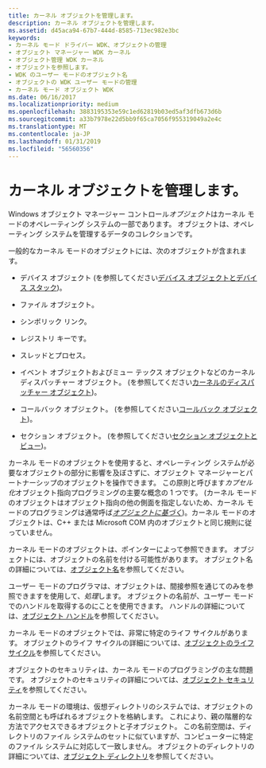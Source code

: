 ```yaml
---
title: カーネル オブジェクトを管理します。
description: カーネル オブジェクトを管理します。
ms.assetid: d45aca94-67b7-444d-8585-713ec982e3bc
keywords:
- カーネル モード ドライバー WDK、オブジェクトの管理
- オブジェクト マネージャー WDK カーネル
- オブジェクト管理 WDK カーネル
- オブジェクトを参照します。
- WDK のユーザー モードのオブジェクト名
- オブジェクトの WDK ユーザー モードの管理
- カーネル モード オブジェクト WDK
ms.date: 06/16/2017
ms.localizationpriority: medium
ms.openlocfilehash: 3883195353e59c1ed62819b03ed5af3dfb673d6b
ms.sourcegitcommit: a33b7978e22d5bb9f65ca7056f955319049a2e4c
ms.translationtype: MT
ms.contentlocale: ja-JP
ms.lasthandoff: 01/31/2019
ms.locfileid: "56560356"
---
```

# <a name="managing-kernel-objects"></a>カーネル オブジェクトを管理します。





Windows オブジェクト マネージャー コントロール*オブジェクト*はカーネル モードのオペレーティング システムの一部であります。 オブジェクトは、オペレーティング システムを管理するデータのコレクションです。

一般的なカーネル モードのオブジェクトには、次のオブジェクトが含まれます。

-   デバイス オブジェクト (を参照してください[デバイス オブジェクトとデバイス スタック](device-objects-and-device-stacks.md))。

-   ファイル オブジェクト。

-   シンボリック リンク。

-   レジストリ キーです。

-   スレッドとプロセス。

-   イベント オブジェクトおよびミュー テックス オブジェクトなどのカーネル ディスパッチャー オブジェクト。 (を参照してください[カーネルのディスパッチャー オブジェクト](kernel-dispatcher-objects.md))。

-   コールバック オブジェクト。 (を参照してください[コールバック オブジェクト](callback-objects.md))。

-   セクション オブジェクト。 (を参照してください[セクション オブジェクトとビュー](section-objects-and-views.md))。

カーネル モードのオブジェクトを使用すると、オペレーティング システムが必要なオブジェクトの部分に影響を及ぼさずに、オブジェクト マネージャーとパートナーシップのオブジェクトを操作できます。 この原則と呼びます*カプセル化*オブジェクト指向プログラミングの主要な概念の 1 つです。 (カーネル モードのオブジェクトはオブジェクト指向の他の側面を指定しないため、カーネル モードのプログラミングは通常呼ば[*オブジェクトに基づく*](object-based.md))。カーネル モードのオブジェクトは、C++ または Microsoft COM 内のオブジェクトと同じ規則に従っていません。

カーネル モードのオブジェクトは、ポインターによって参照できます。 オブジェクトには、オブジェクトの名前を付ける可能性があります。 オブジェクト名の詳細については、[オブジェクト名](object-names.md)を参照してください。

ユーザー モードのプログラマは、オブジェクトは、間接参照を通じてのみを参照できますを使用して、*処理*します。 オブジェクトの名前が、ユーザー モードでのハンドルを取得するのにことを使用できます。 ハンドルの詳細については、[オブジェクト ハンドル](object-handles.md)を参照してください。

カーネル モードのオブジェクトでは、非常に特定のライフ サイクルがあります。 オブジェクトのライフ サイクルの詳細については、[オブジェクトのライフ サイクル](life-cycle-of-an-object.md)を参照してください。

オブジェクトのセキュリティは、カーネル モードのプログラミングの主な問題です。 オブジェクトのセキュリティの詳細については、[オブジェクト セキュリティ](object-security.md)を参照してください。

カーネル モードの環境は、仮想ディレクトリのシステムでは、オブジェクトの名前空間とも呼ばれるオブジェクトを格納します。 これにより、親の階層的な方法でアクセスできるオブジェクトと子オブジェクト。 この名前空間は、ディレクトリのファイル システムのセットに似ていますが、コンピューターに特定のファイル システムに対応して一致しません。 オブジェクトのディレクトリの詳細については、[オブジェクト ディレクトリ](object-directories.md)を参照してください。

 

 




